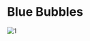 # Blue Bubbles

![1](https://github.com/llapuras/ProcessingDraw/blob/master/generativeArt/block003/block003.gif)
